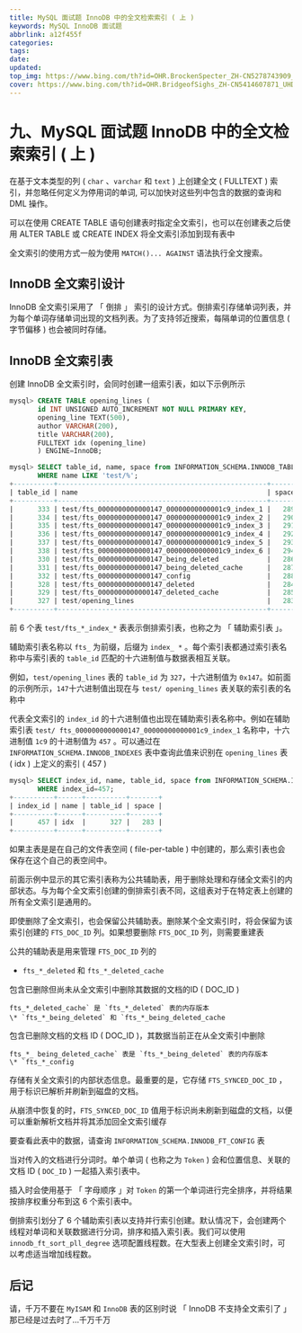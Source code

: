 ```yaml
---
title: MySQL 面试题 InnoDB 中的全文检索索引 ( 上 )
keywords: MySQL InnoDB 面试题
abbrlink: a12f455f
categories: 
tags: 
date: 
updated: 
top_img: https://www.bing.com/th?id=OHR.BrockenSpecter_ZH-CN5278743909_UHD.jpg
cover: https://www.bing.com/th?id=OHR.BridgeofSighs_ZH-CN5414607871_UHD.jpg
---
```

# 九、MySQL 面试题 InnoDB 中的全文检索索引 ( 上 )

在基于文本类型的列 ( `char` 、`varchar` 和 `text` ) 上创建全文 ( FULLTEXT ) 索引，并忽略任何定义为停用词的单词, 可以加快对这些列中包含的数据的查询和 DML 操作。

可以在使用 CREATE TABLE 语句创建表时指定全文索引，也可以在创建表之后使用 ALTER TABLE 或 CREATE INDEX 将全文索引添加到现有表中

全文索引的使用方式一般为使用 `MATCH()... AGAINST` 语法执行全文搜索。

## InnoDB 全文索引设计

InnoDB 全文索引采用了 「 倒排 」 索引的设计方式。倒排索引存储单词列表，并为每个单词存储单词出现的文档列表。为了支持邻近搜索，每隔单词的位置信息 ( 字节偏移 ) 也会被同时存储。

## InnoDB 全文索引表

创建 InnoDB 全文索引时，会同时创建一组索引表，如以下示例所示

```sql
mysql> CREATE TABLE opening_lines (
       id INT UNSIGNED AUTO_INCREMENT NOT NULL PRIMARY KEY,
       opening_line TEXT(500),
       author VARCHAR(200),
       title VARCHAR(200),
       FULLTEXT idx (opening_line)
       ) ENGINE=InnoDB;

mysql> SELECT table_id, name, space from INFORMATION_SCHEMA.INNODB_TABLES
       WHERE name LIKE 'test/%';
+----------+----------------------------------------------------+-------+
| table_id | name                                               | space |
+----------+----------------------------------------------------+-------+
|      333 | test/fts_0000000000000147_00000000000001c9_index_1 |   289 |
|      334 | test/fts_0000000000000147_00000000000001c9_index_2 |   290 |
|      335 | test/fts_0000000000000147_00000000000001c9_index_3 |   291 |
|      336 | test/fts_0000000000000147_00000000000001c9_index_4 |   292 |
|      337 | test/fts_0000000000000147_00000000000001c9_index_5 |   293 |
|      338 | test/fts_0000000000000147_00000000000001c9_index_6 |   294 |
|      330 | test/fts_0000000000000147_being_deleted            |   286 |
|      331 | test/fts_0000000000000147_being_deleted_cache      |   287 |
|      332 | test/fts_0000000000000147_config                   |   288 |
|      328 | test/fts_0000000000000147_deleted                  |   284 |
|      329 | test/fts_0000000000000147_deleted_cache            |   285 |
|      327 | test/opening_lines                                 |   283 |
+----------+----------------------------------------------------+-------+
```

前 6 个表 `test/fts_*_index_*` 表表示倒排索引表，也称之为 「 辅助索引表 」。

辅助索引表名称以 `fts_` 为前缀，后缀为 `index_ *` 。每个索引表都通过索引表名称中与索引表的 `table_id` 匹配的十六进制值与数据表相互关联。

例如，`test/opening_lines` 表的 `table_id` 为 `327`，十六进制值为 `0x147`。如前面的示例所示，`147`十六进制值出现在与 `test/ opening_lines` 表关联的索引表的名称中

代表全文索引的 `index_id` 的十六进制值也出现在辅助索引表名称中。例如在辅助索引表 `test/ fts_0000000000000147_00000000000001c9_index_1` 名称中，十六进制值 `1c9` 的十进制值为 `457` 。可以通过在`INFORMATION_SCHEMA.INNODB_INDEXES` 表中查询此值来识别在 `opening_lines` 表 ( idx ) 上定义的索引 ( 457 )

```sql
mysql> SELECT index_id, name, table_id, space from INFORMATION_SCHEMA.INNODB_INDEXES
       WHERE index_id=457;
+----------+------+----------+-------+
| index_id | name | table_id | space |
+----------+------+----------+-------+
|      457 | idx  |      327 |   283 |
+----------+------+----------+-------+
```

如果主表是是在自己的文件表空间 ( file-per-table ) 中创建的，那么索引表也会保存在这个自己的表空间中。

前面示例中显示的其它索引表称为公共辅助表，用于删除处理和存储全文索引的内部状态。与为每个全文索引创建的倒排索引表不同，这组表对于在特定表上创建的所有全文索引是通用的。

即使删除了全文索引，也会保留公共辅助表。删除某个全文索引时，将会保留为该索引创建的 `FTS_DOC_ID` 列。如果想要删除 `FTS_DOC_ID` 列，则需要重建表

公共的辅助表是用来管理 `FTS_DOC_ID` 列的

- `fts_*_deleted` 和 `fts_*_deleted_cache`

包含已删除但尚未从全文索引中删除其数据的文档的ID ( DOC_ID )

```
fts_*_deleted_cache` 是 `fts_*_deleted` 表的内存版本
\* `fts_*_being_deleted` 和 `fts_*_being_deleted_cache
```

包含已删除文档的文档 ID ( DOC_ID )，其数据当前正在从全文索引中删除

```
fts_*_ being_deleted_cache` 表是 `fts_*_being_deleted` 表的内存版本
\* `fts_*_config
```

存储有关全文索引的内部状态信息。最重要的是，它存储 `FTS_SYNCED_DOC_ID` ，用于标识已解析并刷新到磁盘的文档。

从崩溃中恢复的时，`FTS_SYNCED_DOC_ID` 值用于标识尚未刷新到磁盘的文档，以便可以重新解析文档并将其添加回全文索引缓存

要查看此表中的数据，请查询 `INFORMATION_SCHEMA.INNODB_FT_CONFIG` 表

当对传入的文档进行分词时。单个单词 ( 也称之为 `Token` ) 会和位置信息、关联的文档 ID ( `DOC_ID` ) 一起插入索引表中。

插入时会使用基于 「 字母顺序 」对 `Token` 的第一个单词进行完全排序，并将结果按排序权重分布到这 6 个索引表中。

倒排索引划分了 6 个辅助索引表以支持并行索引创建。默认情况下，会创建两个线程对单词和关联数据进行分词，排序和插入索引表。我们可以使用`innodb_ft_sort_pll_degree` 选项配置线程数。在大型表上创建全文索引时，可以考虑适当增加线程数。

## 后记

请，千万不要在 `MyISAM` 和 `InnoDB` 表的区别时说 「 InnoDB 不支持全文索引了 」 那已经是过去时了…千万千万